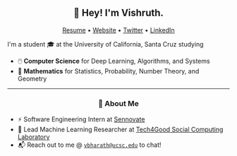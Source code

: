 <h2 align="center">👋 Hey! I'm Vishruth.</h2>
<p align="center">
  <a href="#">Resume</a> •
  <a href="https://vishruthb.github.io/">Website</a> •
  <a href="https://twitter.com/vishruthbx">Twitter</a> •
  <a href="https://www.linkedin.com/in/vishb/">LinkedIn</a>
</p>


I'm a student 🎓 at the University of California, Santa Cruz studying
- 🖱️ **Computer Science** for Deep Learning, Algorithms, and Systems
- 🧮 **Mathematics** for Statistics, Probability, Number Theory, and Geometry

-------
<h3 align="center">🍎 About Me</h3>

- ⚡ Software Engineering Intern at [Sennovate](https://sennovate.com/)
- 🔬 Lead Machine Learning Researcher at [Tech4Good Social Computing Laboratory](https://tech4good.soe.ucsc.edu/#)
- 📬 Reach out to me @ [`vbharath@ucsc.edu`](mailto:vbharath@ucsc.edu) to chat!
